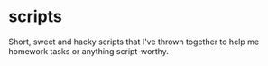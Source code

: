 # scripts
Short, sweet and hacky scripts that I've thrown together to help me homework tasks or anything script-worthy.
